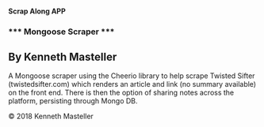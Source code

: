 #### Scrap Along APP

### *** Mongoose Scraper ***

## By Kenneth Masteller

A Mongoose scraper using the Cheerio library to help scrape Twisted Sifter (twistedsifter.com) which renders an article and link (no summary available) on the front end.  There is then the option of sharing notes across the platform, persisting through Mongo DB.

© 2018 Kenneth Masteller